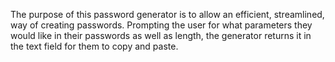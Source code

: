 The purpose of this password generator is to allow an efficient, streamlined, way of creating passwords. Prompting the user for what parameters they would like in their passwords as well as length, the generator returns it in the text field for them to copy and paste.
